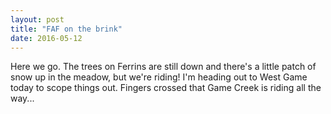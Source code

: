 ```yaml
---
layout: post
title: "FAF on the brink"
date: 2016-05-12
---
```


Here we go. The trees on Ferrins are still down and there's a little patch of snow up in the meadow, but we're riding! I'm heading out to West Game today to scope things out. Fingers crossed that Game Creek is riding all the way...
